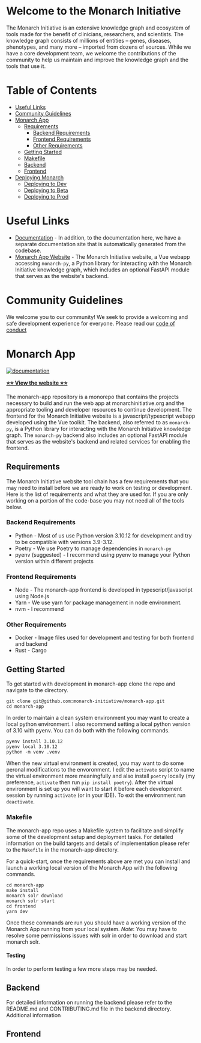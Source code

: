 # Welcome to the Monarch Initiative

The Monarch Initiative is an extensive knowledge graph and ecosystem of tools made for the benefit of clinicians, researchers, and scientists. The knowledge graph consists of millions of entities – genes, diseases, phenotypes, and many more – imported from dozens of sources. While we have a core development team, we welcome the contributions of the community to help us maintain and improve the knowledge graph and the tools that use it.

# Table of Contents

- [Useful Links](#important-links)
- [Community Guidelines](#community-guidelines)
- [Monarch App](#monarch-app)
  - [Requirements](#requirements)
    - [Backend Requirements](#backend-requirements)
    - [Frontend Requirements](#frontend-requirements)
    - [Other Requirements](#other-requirements)
  - [Getting Started](#for-developers)
  - [Makefile](#makefile)
  - [Backend](#backend)
  - [Frontend](#frontend)
- [Deploying Monarch](#deploying-monarch)
  - [Deploying to Dev](#deploying-to-dev)
  - [Deploying to Beta](#deploying-to-beta)
  - [Deploying to Prod](#deploying-to-prod)

# Useful Links
- [Documentation](https://monarch-initiative.github.io/monarch-documentation/) - In addition, to the documentation here, we have a separate documentation site that is automatically generated from the codebase.
- [Monarch App Website](https://next.monarchinitiative.org/) - The Monarch Initiative website, a Vue webapp accessing `monarch-py`, a Python library for interacting with the Monarch Initiative knowledge graph, which includes an optional FastAPI module that serves as the website's backend.

# Community Guidelines
We welcome you to our community! We seek to provide a welcoming and safe development experience for everyone. Please read our [code of conduct](CODE_OF_CONDUCT.md) 

# Monarch App
    
[![documentation](https://img.shields.io/badge/-Documentation-purple?logo=read-the-docs&logoColor=white&style=for-the-badge)](https://monarch-initiative.github.io/monarch-documentation/)

[**⭐️⭐️ View the website ⭐️⭐️**](https://next.monarchinitiative.org/)

The monarch-app repository is a monorepo that contains the projects necessary to build and run the web app at monarchinitiative.org and the appropriate tooling and developer resources to continue development. The frontend for the Monarch Initiative website is a javascript/typescript webapp developed using the Vue toolkit. The backend, also referred to as `monarch-py`, is a Python library for interacting with the Monarch Initiative knowledge graph. The `monarch-py` backend also includes an optional FastAPI module that serves as the website's backend and related services for enabling the frontend.

## Requirements
The Monarch Initiative website tool chain has a few requirements that you may need to install before we are ready to work on testing or development. Here is the list of requirements and what they are used for. If you are only working on a portion of the code-base you may not need all of the tools below.

### Backend Requirements
 - Python - Most of us use Python version 3.10.12 for development and try to be compatible with versions 3.9-3.12.
 - Poetry - We use Poetry to manage dependencies in `monarch-py`
 - pyenv (suggested) - I recommend using pyenv to manage your Python version within different projects

### Frontend Requirements
 - Node - The monarch-app frontend is developed in typescript/javascript using Node.js
 - Yarn - We use yarn for package management in node environment.
 - nvm - I recommend 

### Other Requirements
 - Docker - Image files used for development and testing for both frontend and backend
 - Rust - Cargo

## Getting Started
To get started with development in monarch-app clone the repo and navigate to the directory.

  ```shell
  git clone git@github.com:monarch-initiative/monarch-app.git
  cd monarch-app
  ```

In order to maintain a clean system environment you may want to create a local python environment. I also recommend setting a local python version of 3.10 with pyenv. You can do both with the following commands.

  ```shell
  pyenv install 3.10.12
  pyenv local 3.10.12
  python -m venv .venv
  ```

When the new virtual environment is created, you may want to do some peronal modifications to the envoronment. I edit the `activate` script to name the virtual environment more meaningfully and also install `poetry` locally (my preference, `activate` then run `pip install poetry`). After the virtual environment is set up you will want to start it before each development session by running `activate` (or in your IDE). To exit the environment run `deactivate`.

### Makefile
The monarch-app repo uses a Makefile system to facilitate and simplify some of the development setup and deployment tasks. For detailed information on the build targets and details of implementation please refer to the `Makefile` in the monarch-app directory.

For a quick-start, once the requirements above are met you can install and launch a working local version of the Monarch App with the following commands.

```shell
cd monarch-app
make install
monarch solr download
monarch solr start
cd frontend
yarn dev
```

Once these commands are run you should have a working version of the Monarch App running from your local system.
*Note*: You may have to resolve some permissions issues with solr in order to download and start monarch solr.

#### Testing
In order to perform testing a few more steps may be needed. 

## Backend
For detailed information on running the backend please refer to the README.md and CONTRIBUTING.md file in the backend directory. Additional information 

## Frontend


